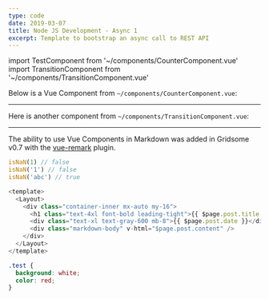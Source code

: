 ```yaml
---
type: code
date: 2019-03-07
title: Node JS Development - Async 1
excerpt: Template to bootstrap an async call to REST API
---
```

import TestComponent from '~/components/CounterComponent.vue'
import TransitionComponent from '~/components/TransitionComponent.vue'

Below is a Vue Component from `~/components/CounterComponent.vue`:

<test-component />

<hr>

Here is another component from `~/components/TransitionComponent.vue`:

<transition-component />

<hr>

The ability to use Vue Components in Markdown was added in Gridsome v0.7 with the [vue-remark](https://gridsome.org/plugins/@gridsome/vue-remark) plugin.

```js
isNaN(1) // false
isNaN('1') // false
isNaN('abc') // true
```


```js
<template>
  <Layout>
    <div class="container-inner mx-auto my-16">
      <h1 class="text-4xl font-bold leading-tight">{{ $page.post.title }}</h1>
      <div class="text-xl text-gray-600 mb-8">{{ $page.post.date }}</div>
      <div class="markdown-body" v-html="$page.post.content" />
    </div>
  </Layout>
</template>
```

```css
.test {
  background: white;
  color: red;
}
```

